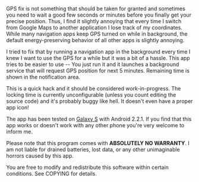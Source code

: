 GPS fix is not something that should be taken for granted and sometimes you
need to wait a good few seconds or minutes before you finally get your precise
position. Thus, I find it slightly annoying that every time I switch from
Google Maps to another application I lose track of my coordinates. While many
navigation apps keep GPS turned on while in background, the default
energy-preserving behavior of all other apps is slightly annoying.

I tried to fix that by running a navigation app in the background every time I
knew I want to use the GPS for a while but it was a bit of a hassle. This app
tries to be easier to use -- You just run it and it launches a background
service that will request GPS position for next 5 minutes. Remaining time is
shown in the notification area.

This is a quick hack and it should be considered work-in-progress. The locking
time is currently unconfigurable (unless you count editing the source code) and
it's probably buggy like hell. It doesn't even have a proper app icon!

The app has been tested on [Galaxy S](http://en.wikipedia.org/wiki/Samsung_Galaxy_S) 
with Android 2.2.1. If you find that this app works or doesn't work with any
other phone you're very welcome to inform me.

Please note that this program comes with **ABSOLUTELY NO WARRANTY**. I am not
liable for drained batteries, lost data, or any other unimaginable horrors
caused by this app.

You are free to modify and redistribute this software within certain
conditions. See COPYING for details.
